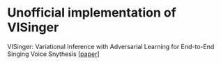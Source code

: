 # Unofficial implementation of VISinger

VISinger: Variational Inference with Adversarial Learning for End-to-End Singing Voice Snythesis [[paper](https://ieeexplore.ieee.org/stamp/stamp.jsp?arnumber=9747664)]

